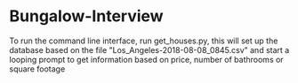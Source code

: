# Bungalow-Interview
To run the command line interface, run get_houses.py, this will set up the database based on the file "Los_Angeles-2018-08-08_0845.csv"
and start a looping prompt to get information based on price, number of bathrooms or square footage
